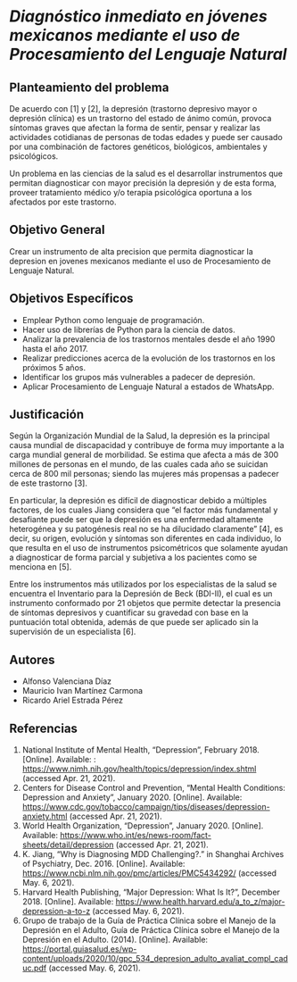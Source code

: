 # _Diagnóstico inmediato en jóvenes mexicanos mediante el uso de Procesamiento del Lenguaje Natural_

## Planteamiento del problema

De acuerdo con [1] y [2], la depresión (trastorno depresivo mayor o depresión clínica) es un trastorno del estado de ánimo común, provoca síntomas graves que afectan la forma de sentir, pensar y realizar las actividades cotidianas de personas de todas edades y puede ser causado por una combinación de factores genéticos, biológicos, ambientales y psicológicos.

Un problema en las ciencias de la salud es el desarrollar instrumentos que permitan diagnosticar con mayor precisión la depresión y de esta forma, proveer tratamiento médico y/o terapia psicológica oportuna a los afectados por este trastorno.

## Objetivo General

Crear un instrumento de alta precision que permita diagnosticar la depresion en jovenes mexicanos mediante el uso de Procesamiento de Lenguaje Natural.

## Objetivos Específicos

- Emplear Python como lenguaje de programación.
- Hacer uso de librerías de Python para la ciencia de datos.
- Analizar la prevalencia de los trastornos mentales desde el año 1990 hasta el año 2017.
- Realizar predicciones acerca de la evolución de los trastornos en los próximos 5 años.
- Identificar los grupos más vulnerables a padecer de depresión.
- Aplicar Procesamiento de Lenguaje Natural a estados de WhatsApp.

## Justificación

Según la Organización Mundial de la Salud, la depresión es la principal causa mundial de discapacidad y contribuye de forma muy importante a la carga mundial general de morbilidad. Se estima que afecta a más de 300 millones de personas en el mundo, de las cuales cada año se suicidan cerca de 800 mil personas; siendo las mujeres más propensas a padecer de este trastorno [3].

En particular, la depresión es difícil de diagnosticar debido a múltiples factores, de los cuales Jiang considera que “el factor más fundamental y desafiante puede ser que la depresión es una enfermedad altamente heterogénea y su patogénesis real no se ha dilucidado claramente” [4], es decir, su origen, evolución y síntomas son diferentes en cada individuo, lo que resulta en el uso de instrumentos psicométricos que solamente ayudan a diagnosticar de forma parcial y subjetiva a los pacientes como se menciona en [5].

Entre los instrumentos más utilizados por los especialistas de la salud se encuentra el Inventario para la Depresión de Beck (BDI-II), el cual es un instrumento conformado por 21 objetos que permite detectar la presencia de síntomas depresivos y cuantificar su gravedad con base en la puntuación total obtenida, además de que puede ser aplicado sin la supervisión de un especialista [6].

## Autores

- Alfonso Valenciana Díaz
- Mauricio Ivan Martínez Carmona
- Ricardo Ariel Estrada Pérez

## Referencias

1. National Institute of Mental Health, “Depression”, February 2018. [Online]. 
Available: : https://www.nimh.nih.gov/health/topics/depression/index.shtml (accessed Apr. 21, 2021).
2. Centers for Disease Control and Prevention, “Mental Health Conditions: Depression and Anxiety”, January 2020. [Online]. 
Available: https://www.cdc.gov/tobacco/campaign/tips/diseases/depression-anxiety.html (accessed Apr. 21, 2021).
3. World Health Organization, “Depression”, January 2020. [Online]. 
Available: https://www.who.int/es/news-room/fact-sheets/detail/depression (accessed Apr. 21, 2021).
4. K. Jiang, “Why is Diagnosing MDD Challenging?.” in Shanghai Archives of Psychiatry, Dec. 2016. [Online]. 
Available: https://www.ncbi.nlm.nih.gov/pmc/articles/PMC5434292/ (accessed May. 6, 2021).
5. Harvard Health Publishing, “Major Depression: What Is It?”, December 2018. [Online].
Available: https://www.health.harvard.edu/a_to_z/major-depression-a-to-z (accessed May. 6, 2021).
6. Grupo de trabajo de la Guía de Práctica Clínica sobre el Manejo de la Depresión en el Adulto, Guía de Práctica Clínica sobre el Manejo de la Depresión en el Adulto. (2014). [Online].
Available: https://portal.guiasalud.es/wp-content/uploads/2020/10/gpc_534_depresion_adulto_avaliat_compl_caduc.pdf (accessed May. 6, 2021).
